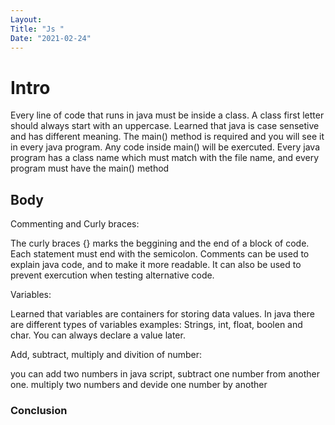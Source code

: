 ```yaml
---
Layout:
Title: "Js "
Date: "2021-02-24"
---
```


# Intro

Every line of code  that runs in java must be inside a class. A class first letter should always start with an uppercase. Learned that java is case sensetive and has different meaning.
The main() method is required and you will see it in every java program. Any code inside main() will be exercuted. Every java program has a class name which must match with the file name, and every program must have the main() method
## Body

Commenting and Curly braces:

The curly braces {} marks the beggining and the end of a block of code. Each statement must end with the semicolon. Comments can be used to explain java code, and to make it more readable. It can also be used to prevent exercution when testing  alternative code.

Variables:

Learned that variables are containers for storing  data values. In java there are different types of variables
examples: Strings, int, float, boolen and char. You can always declare a value later.

Add, subtract, multiply and divition of number:

you can add two numbers in java script, subtract one number from another one. multiply two numbers and devide one number  by another
### Conclusion